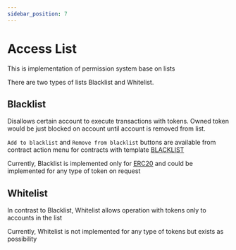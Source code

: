 ```yaml
---
sidebar_position: 7
---
```


# Access List

This is implementation of permission system base on lists

There are two types of lists Blacklist and Whitelist.

## Blacklist

Disallows certain account to execute transactions with tokens. Owned token would be just blocked on account until account is removed from list.

`Add to blacklist` and `Remove from blacklist` buttons are available from contract action menu for contracts with template [BLACKLIST](/docs/admin-panel/ERC20/token/)

Currently, Blacklist is implemented only for [ERC20](/docs/category/erc20/) and could be implemented for any type of token on request

## Whitelist

In contrast to Blacklist, Whitelist allows operation with tokens only to accounts in the list

Currently, Whitelist is not implemented for any type of tokens but exists as possibility
